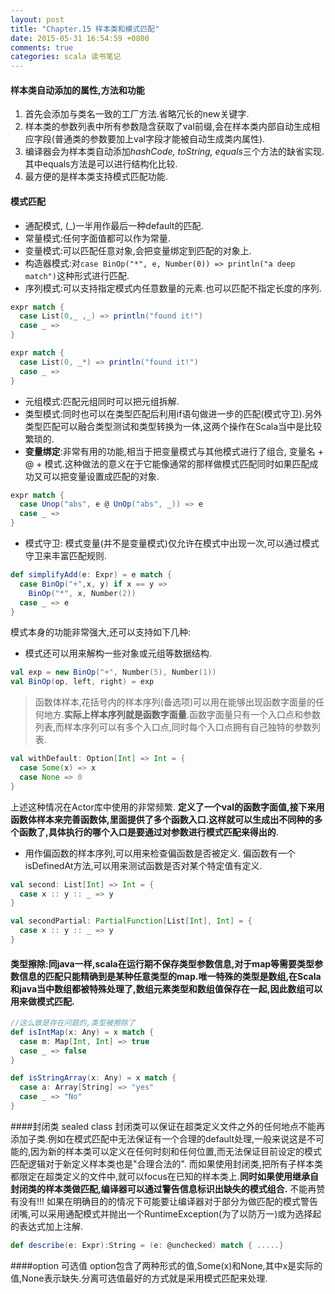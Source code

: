 ```yaml
---
layout: post
title: "Chapter.15 样本类和模式匹配"
date: 2015-05-31 16:54:59 +0800
comments: true
categories: scala 读书笔记
---
```


#### 样本类自动添加的属性,方法和功能
1. 首先会添加与类名一致的工厂方法.省略冗长的new关键字.
2. 样本类的参数列表中所有参数隐含获取了val前缀,会在样本类内部自动生成相应字段(普通类的参数要加上val字段才能被自动生成类内属性).
3. 编译器会为样本类自动添加*hashCode, toString, equals*三个方法的缺省实现.其中equals方法是可以进行结构化比较.
4. 最方便的是样本类支持模式匹配功能.

#### 模式匹配
* 通配模式, (_)一半用作最后一种default的匹配.
* 常量模式:任何字面值都可以作为常量.
* 变量模式:可以匹配任意对象,会把变量绑定到匹配的对象上.
* 构造器模式:对```case BinOp("*", e, Number(0)) => println("a deep match")```这种形式进行匹配.
* 序列模式:可以支持指定模式内任意数量的元素.也可以匹配不指定长度的序列.

```Scala
expr match {
  case List(0,_ ,_) => println("found it!")
  case _ => 
}

expr match {
  case List(0, _*) => println("found it!")
  case _ => 
}
```

* 元组模式:匹配元组同时可以把元组拆解.
* 类型模式:同时也可以在类型匹配后利用if语句做进一步的匹配(模式守卫).另外类型匹配可以融合类型测试和类型转换为一体,这两个操作在Scala当中是比较繁琐的.
* **变量绑定**:非常有用的功能,相当于把变量模式与其他模式进行了组合, 变量名 + @ + 模式.这种做法的意义在于它能像通常的那样做模式匹配同时如果匹配成功又可以把变量设置成匹配的对象.

```Scala
expr match {
  case Unop("abs", e @ UnOp("abs", _)) => e
  case _ => 
}
```


* 模式守卫: 模式变量(并不是变量模式)仅允许在模式中出现一次,可以通过模式守卫来丰富匹配规则.

```Scala
def simplifyAdd(e: Expr) = e match {
  case BinOp("+",x, y) if x == y =>
    BinOp("*", x, Number(2))
  case _ => e
}
```

模式本身的功能非常强大,还可以支持如下几种:

* 模式还可以用来解构一些对象或元组等数据结构.

```Scala
val exp = new BinOp("+", Number(5), Number(1))
val BinOp(op, left, right) = exp
```

> 函数体样本,花括号内的样本序列(备选项)可以用在能够出现函数字面量的任何地方.**实际上样本序列就是函数字面量**.函数字面量只有一个入口点和参数列表,而样本序列可以有多个入口点,同时每个入口点拥有自己独特的参数列表.

```Scala
val withDefault: Option[Int] => Int = {
  case Some(x) => x
  case None => 0
}
```
上述这种情况在Actor库中使用的非常频繁.
**定义了一个val的函数字面值,接下来用函数体样本来完善函数体,里面提供了多个函数入口.这样就可以生成出不同种的多个函数了,具体执行的哪个入口是要通过对参数进行模式匹配来得出的**.

* 用作偏函数的样本序列,可以用来检查偏函数是否被定义. 偏函数有一个isDefinedAt方法,可以用来测试函数是否对某个特定值有定义.

```Scala
val second: List[Int] => Int = {
  case x :: y :: _ => y
}

val secondPartial: PartialFunction[List[Int], Int] = {
  case x :: y :: _ => y
}

```

#### 类型擦除:同java一样,scala在运行期不保存类型参数信息,**对于map等需要类型参数信息的匹配只能精确到是某种任意类型的map.唯一特殊的类型是数组,在Scala和java当中数组都被特殊处理了,数组元素类型和数组值保存在一起,因此数组可以用来做模式匹配.**

```Scala
//这么做是存在问题的,类型被擦除了
def isIntMap(x: Any) = x match {
  case m: Map[Int, Int] => true
  case _ => false
}

def isStringArray(x: Any) = x match {
  case a: Array[String] => "yes"
  case _ => "No"
}
```
####封闭类 sealed class
封闭类可以保证在超类定义文件之外的任何地点不能再添加子类.例如在模式匹配中无法保证有一个合理的default处理,一般来说这是不可能的,因为新的样本类可以定义在任何时刻和任何位置,而无法保证目前设定的模式匹配逻辑对于新定义样本类也是"合理合法的".
而如果使用封闭类,把所有子样本类都限定在超类定义的文件中,就可以focus在已知的样本类上.**同时如果使用继承自封闭类的样本类做匹配,编译器可以通过警告信息标识出缺失的模式组合.** 不能再赞有没有!!!
如果在明确目的的情况下可能要让编译器对于部分为做匹配的模式警告闭嘴,可以采用通配模式并抛出一个RuntimeException(为了以防万一)或为选择起的表达式加上注解.

```scala
def describe(e: Expr):String = (e: @unchecked) match { .....}
```

####option 可选值
option包含了两种形式的值,Some(x)和None,其中x是实际的值,None表示缺失.分离可选值最好的方式就是采用模式匹配来处理.

